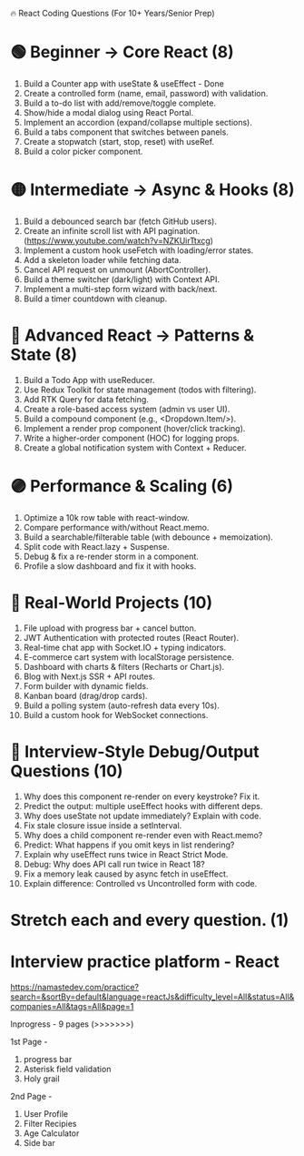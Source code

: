🔥 React Coding Questions (For 10+ Years/Senior Prep)

# 🟢 Beginner → Core React (8)

1. Build a Counter app with useState & useEffect - Done
2. Create a controlled form (name, email, password) with validation.
3. Build a to-do list with add/remove/toggle complete.
4. Show/hide a modal dialog using React Portal.
5. Implement an accordion (expand/collapse multiple sections).
6. Build a tabs component that switches between panels.
7. Create a stopwatch (start, stop, reset) with useRef.
8. Build a color picker component.

# 🟡 Intermediate → Async & Hooks (8)

1. Build a debounced search bar (fetch GitHub users).
2. Create an infinite scroll list with API pagination.(https://www.youtube.com/watch?v=NZKUirTtxcg)
3. Implement a custom hook useFetch with loading/error states.
4. Add a skeleton loader while fetching data.
5. Cancel API request on unmount (AbortController).
6. Build a theme switcher (dark/light) with Context API.
7. Implement a multi-step form wizard with back/next.
8. Build a timer countdown with cleanup.

# 🔵 Advanced React → Patterns & State (8)

1. Build a Todo App with useReducer.
2. Use Redux Toolkit for state management (todos with filtering).
3. Add RTK Query for data fetching.
4. Create a role-based access system (admin vs user UI).
5. Build a compound component (e.g., <Dropdown><Dropdown.Item/></Dropdown>).
6. Implement a render prop component (hover/click tracking).
7. Write a higher-order component (HOC) for logging props.
8. Create a global notification system with Context + Reducer.

# 🟣 Performance & Scaling (6)

1. Optimize a 10k row table with react-window.
2. Compare performance with/without React.memo.
3. Build a searchable/filterable table (with debounce + memoization).
4. Split code with React.lazy + Suspense.
5. Debug & fix a re-render storm in a component.
6. Profile a slow dashboard and fix it with hooks.

# 🔴 Real-World Projects (10)

1. File upload with progress bar + cancel button.
2. JWT Authentication with protected routes (React Router).
3. Real-time chat app with Socket.IO + typing indicators.
4. E-commerce cart system with localStorage persistence.
5. Dashboard with charts & filters (Recharts or Chart.js).
6. Blog with Next.js SSR + API routes.
7. Form builder with dynamic fields.
8. Kanban board (drag/drop cards).
9. Build a polling system (auto-refresh data every 10s).
10. Build a custom hook for WebSocket connections.

# 🧠 Interview-Style Debug/Output Questions (10)

1. Why does this component re-render on every keystroke? Fix it.
2. Predict the output: multiple useEffect hooks with different deps.
3. Why does useState not update immediately? Explain with code.
4. Fix stale closure issue inside a setInterval.
5. Why does a child component re-render even with React.memo?
6. Predict: What happens if you omit keys in list rendering?
7. Explain why useEffect runs twice in React Strict Mode.
8. Debug: Why does API call run twice in React 18?
9. Fix a memory leak caused by async fetch in useEffect.
10. Explain difference: Controlled vs Uncontrolled form with code.

# Stretch each and every question. (1)



# Interview practice platform - React

https://namastedev.com/practice?search=&sortBy=default&language=reactJs&difficulty_level=All&status=All&companies=All&tags=All&page=1 


Inprogress - 9 pages (>>>>>>>)

1st Page -

1. progress bar
2. Asterisk field validation
3. Holy grail
 

2nd Page - 

1. User Profile
2. Filter Recipies 
3. Age Calculator
4. Side bar
